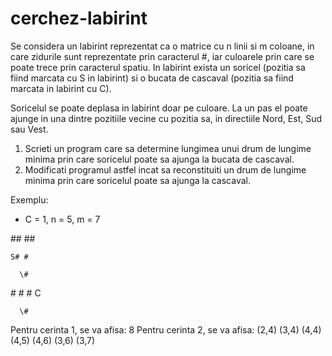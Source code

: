# cerchez-labirint
Se considera un labirint reprezentat ca o matrice cu n linii si m coloane, in care zidurile sunt reprezentate prin caracterul #, iar culoarele prin care se poate trece prin caracterul spatiu. In labirint exista un soricel (pozitia sa fiind marcata cu S in labirint) si o bucata de cascaval (pozitia sa fiind marcata in labirint cu C).

Soricelul se poate deplasa in labirint doar pe culoare. La un pas el poate ajunge in una dintre pozitiile vecine cu pozitia sa, in directiile Nord, Est, Sud sau Vest.

1. Scrieti un program care sa determine lungimea unui drum de lungime minima prin care soricelul poate sa ajunga la bucata de cascaval.
2. Modificati programul astfel incat sa reconstituiti un drum de lungime minima prin care soricelul poate sa ajunga la cascaval.

Exemplu:
* C = 1, n = 5, m = 7

\##   ##

    S# #

      \#
     
\# # # C

      \#

Pentru cerinta 1, se va afisa: 8
Pentru cerinta 2, se va afisa: (2,4) (3,4) (4,4) (4,5) (4,6) (3,6) (3,7)
